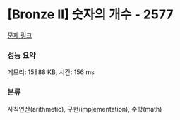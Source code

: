 # [Bronze II] 숫자의 개수 - 2577 

[문제 링크](https://www.acmicpc.net/problem/2577) 

### 성능 요약

메모리: 15888 KB, 시간: 156 ms

### 분류

사칙연산(arithmetic), 구현(implementation), 수학(math)

